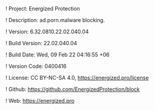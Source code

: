 ! Project: Energized Protection

! Description: ad.porn.malware blocking.

! Version: 6.32.0810.22.02.040.04

! Build Version: 22.02.040.04

! Build Date: Wed, 09 Feb 22 04:16:55 +06

! Version Code: 0400416

! License: CC BY-NC-SA 4.0, https://energized.pro/license

! Github: https://github.com/EnergizedProtection/block

! Web: https://energized.pro
